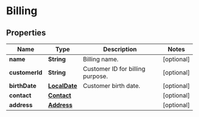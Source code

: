 
# Billing

## Properties
Name | Type | Description | Notes
------------ | ------------- | ------------- | -------------
**name** | **String** | Billing name. |  [optional]
**customerId** | **String** | Customer ID for billing purpose. |  [optional]
**birthDate** | [**LocalDate**](LocalDate.md) | Customer birth date. |  [optional]
**contact** | [**Contact**](Contact.md) |  |  [optional]
**address** | [**Address**](Address.md) |  |  [optional]




